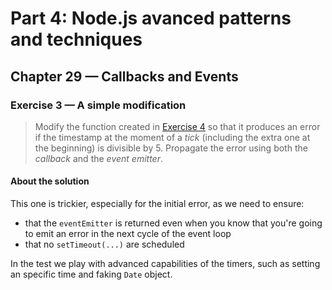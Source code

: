 # Part 4: Node.js avanced patterns and techniques
## Chapter 29 &mdash; Callbacks and Events
### Exercise 3 &mdash; A simple modification
> Modify the function created in [Exercise 4](../e03-simple-modification/) so that it produces an error if the timestamp at the moment of a *tick* (including the extra one at the beginning) is divisible by 5. Propagate the error using both the *callback* and the *event emitter*.

#### About the solution
This one is trickier, especially for the initial error, as we need to ensure:
+ that the `eventEmitter` is returned even when you know that you're going to emit an error in the next cycle of the event loop
+ that no `setTimeout(...)` are scheduled

In the test we play with advanced capabilities of the timers, such as setting an specific time and faking `Date` object.
